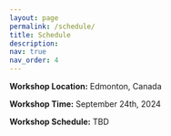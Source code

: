 ```yaml
---
layout: page
permalink: /schedule/
title: Schedule
description:
nav: true
nav_order: 4
---
```


**Workshop Location:** Edmonton, Canada 

**Workshop Time:** September 24th, 2024

**Workshop Schedule:**
TBD
<!-- 
**Zoom Link:** https://nyu.zoom.us/j/94005874508

<table>
    <thead>
        <tr>
            <th>Time</th>
            <th>Event</th>
            <th>Speaker</th>
            <th>Title (if applicable)</th>
        </tr>
    </thead>
    <tbody>
        <tr>
            <td rowspan="2">8:30am – 8:40am</td>
            <td rowspan="2">Opening Remarks</td>
            <td></td>
            <td></td>
        </tr>
        <tr></tr>
        <tr>
            <td rowspan="2">8:40am – 9:10am</td>
            <td rowspan="2">Keynote Talk 1 & QA</td>
            <td>Dr. Zhen Li</td>
            <td></td>
        </tr>
        <tr></tr>
        <tr>
            <td rowspan="3">9:10am – 9:40am</td>
            <td rowspan="3">Accepted Papers Session</td>
            <td></td>
            <td>Paper 1: Drive as You Speak: Enabling Human-Like Interaction with Large Language Models in Autonomous Vehicles</td>
        </tr>
        <tr>
            <td></td>
            <td>Paper 2: Drive Like a Human: Rethinking Autonomous Driving with Large Language Models</td>
        </tr>
        <tr>
            <td></td>
            <td>Paper 3: A Game of Bundle Adjustment - Learning Efficient Convergence</td>
        </tr>
        <tr>
            <td rowspan="2">9:40am – 10:10am</td>
            <td rowspan="2">Keynote Talk 2 & QA</td>
            <td>Dr. Oleg Sinavski</td>
            <td></td>
        </tr>
        <tr></tr>
        <tr>
            <td rowspan="2">10:10am – 10:30am</td>
            <td rowspan="2">Coffee Break</td>
            <td></td>
            <td></td>
        </tr>
        <tr></tr>
        <tr>
            <td rowspan="3">10:30am – 11:00am</td>
            <td rowspan="3">Accepted Papers Session</td>
            <td></td>
            <td>Paper 4: VLAAD: Vision and Language Assistant for Autonomous Driving</td>
        </tr>
        <tr>
            <td></td>
            <td>Paper 5: A Safer Vision-based Autonomous Planning System for Quadrotor UAVs with Dynamic Obstacle Trajectory Prediction and Its Application with LLMs</td>
        </tr>
        <tr>
            <td></td>
            <td>Paper 6: Human-Centric Autonomous Systems With LLMs for User Command Reasoning</td>
        </tr>
        <tr>
            <td rowspan="2">11:00am – 11:30am</td>
            <td rowspan="2">Keynote Talk 3 & QA</td>
            <td>Dr. Yu Huang</td>
            <td></td>
        </tr>
        <tr></tr>
        <tr>
            <td rowspan="4">11:30am – 12:00pm</td>
            <td rowspan="4">Accepted Papers Session</td>
            <td></td>
            <td>Paper 7: NuScenes-MQA: Integrated Evaluation of Captions and QA for Autonomous Driving Datasets using Markup Annotations</td>
        </tr>
        <tr>
            <td></td>
            <td>Paper 8: Latency Driven Spatially Sparse Optimization for Multi-Branch CNNs for Semantic Segmentation</td>
        </tr>
        <tr>
            <td></td>
            <td>Paper 9: LIP-Loc: LiDAR Image Pretraining for Cross-Modal Localization</td>
        </tr>
        <tr></tr>
        <tr>
            <td rowspan="2">12:00pm – 12:30pm</td>
            <td rowspan="2">Summary & Closing Remarks</td>
            <td></td>
            <td></td>
        </tr>
        <tr></tr>
    </tbody>
</table> -->

